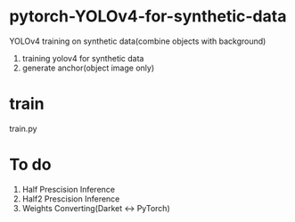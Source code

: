 # pytorch-YOLOv4-for-synthetic-data
YOLOv4 training on synthetic data(combine objects with background)

1. training yolov4 for synthetic data
2. generate anchor(object image only)

# train

train.py

# To do 

1. Half Prescision Inference
2. Half2 Prescision Inference
3. Weights Converting(Darket <-> PyTorch)

